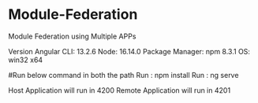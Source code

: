# Module-Federation
Module Federation using Multiple APPs

Version
Angular CLI: 13.2.6
Node: 16.14.0
Package Manager: npm 8.3.1
OS: win32 x64

#Run below command in both the path
Run : npm install
Run : ng serve

Host Application will run in 4200
Remote Application will run in 4201